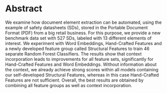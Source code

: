 # Abstract
We examine how document element extraction can be automated, using the example of safety datasheets (SDs), stored in the Portable Document Format (PDF) from a big retail business. For this purpose, we provide a new benchmark data set with 527 SDs, labeled with 13 different elements of interest. We experiment with Word Embeddings, Hand-Crafted Features and a newly developed feature group called Structural Features to train 46 separate Random Forest Classifiers. The results show that context incorporation leads to improvements for all feature sets, significantly for Hand-Crafted Features and Word Embeddings. Without information about the context, we already achieve strong scores within all models containing our self-developed Structural Features, whereas in this case Hand-Crafted Features are not sufficient. Overall, the best results are obtained by combining all feature groups as well as context incorporation. 
 
